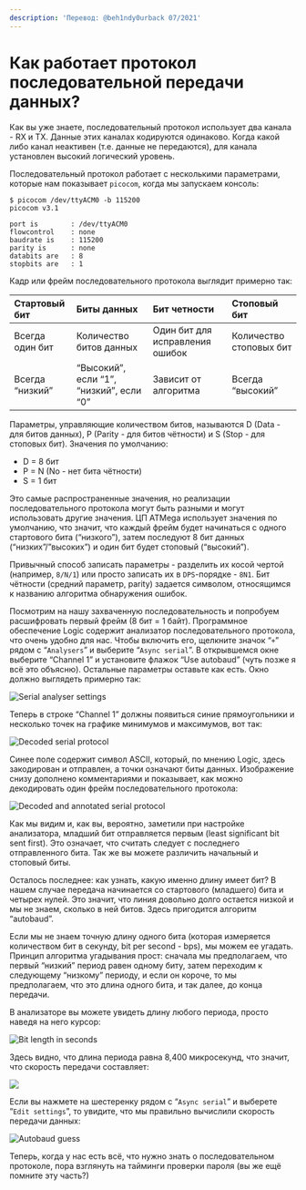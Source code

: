 ```yaml
---
description: 'Перевод: @beh1ndy0urback 07/2021'
---
```


# Как работает протокол последовательной передачи данных?

Как вы уже знаете, последовательный протокол использует два канала - RX и TX. Данные  этих каналах кодируются одинаково. Когда какой либо канал неактивен \(т.е. данные не передаются\), для канала установлен высокий логический уровень.

Последовательный протокол работает c несколькими параметрами, которые нам показывает `picocom`, когда мы запускаем консоль:

```text
$ picocom /dev/ttyACM0 -b 115200
picocom v3.1

port is        : /dev/ttyACM0
flowcontrol    : none
baudrate is    : 115200
parity is      : none
databits are   : 8
stopbits are   : 1
```

Кадр или фрейм последовательного протокола выглядит примерно так:

| **Стартовый бит** | **Биты данных** | **Бит четности** | **Стоповый бит** |
| :--- | :--- | :--- | :--- |
| Всегда один бит | Количество битов данных | Один бит для исправления ошибок | Количество стоповых бит |
| Всегда “низкий” | “Высокий”, если “1”, “низкий”, если “0”  | Зависит от алгоритма | Всегда “высокий” |

Параметры, управляющие количеством битов, называются D \(Data - для битов данных\), P \(Parity - для битов чётности\) и S \(Stop - для стоповых бит\). Значения по умолчанию:

* D = 8 бит
* P = N \(No - нет бита чётности\)
* S = 1 бит

Это самые распространенные значения, но реализации последовательного протокола могут быть разными и могут использовать другие значения. ЦП ATMega использует значения по умолчанию, что значит, что каждый фрейм будет начинаться с одного стартового бита \(“низкого”\), затем последуют 8 бит данных \(“низких”/”высоких”\) и один бит будет стоповый \(“высокий”\).

Привычный способ записать параметры - разделить их косой чертой \(например, `8/N/1`\) или просто записать их в `DPS`-порядке - `8N1`. Бит чётности \(средний параметр, parity\) задается символом, относящимся к названию алгоритма обнаружения ошибок.

Посмотрим на нашу захваченную последовательность и попробуем расшифровать первый фрейм \(8 бит = 1 байт\). Программное обеспечение Logic содержит анализатор последовательного протокола, что очень удобно для нас. Чтобы включить его, щелкните значок “`+`” рядом с “`Analysers`” и выберите “`Async serial`”. В открывшемся окне выберите “Channel 1” и установите флажок “Use autobaud” \(чуть позже я всё это объясню\). Остальные параметры оставьте как есть. Окно должно выглядеть примерно так: 

![Serial analyser settings](https://maldroid.github.io/hardware-hacking/assets/logic-screenshot-analyzer.png)

Теперь в строке “Channel 1” должны появиться синие прямоугольники и несколько точек на графике минимумов и максимумов, вот так:

![Decoded serial protocol](https://maldroid.github.io/hardware-hacking/assets/logic-screenshot-decoded-serial.png)

Синее поле содержит символ ASCII, который, по мнению Logic, здесь закодирован и отправлен, а точки означают биты данных. Изображение снизу дополнено комментариями и показывает, как можно декодировать один фрейм последовательного протокола:

![Decoded and annotated serial protocol](https://maldroid.github.io/hardware-hacking/assets/logic-screenshot-decoded-serial-annotated.png)

Как мы видим и, как вы, вероятно, заметили при настройке анализатора, младший бит отправляется первым \(least significant bit sent first\). Это означает, что считать следует с последнего отправленного бита. Так же вы можете различить начальный и стоповый биты.  

Осталось последнее: как узнать, какую именно длину имеет бит? В нашем случае передача начинается со стартового \(младшего\) бита и четырех нулей. Это значит, что линия довольно долго остается низкой и мы не знаем, сколько в ней битов. Здесь пригодится алгоритм “autobaud”.

Если мы не знаем точную длину одного бита \(которая измеряется количеством бит в секунду, bit per second - bps\), мы можем ее угадать. Принцип алгоритма угадывания прост: сначала мы предполагаем, что первый “низкий” период равен одному биту, затем переходим к следующему “низкому” периоду, и если он короче, то мы предполагаем, что это длина одного бита, и так далее, до конца передачи.

В анализаторе вы можете увидеть длину любого периода, просто наведя на него курсор:

![Bit length in seconds](https://maldroid.github.io/hardware-hacking/assets/logic-bit-length.png)

Здесь видно, что длина периода равна 8,400 микросекунд, что значит, что скорость передачи составляет:

![](https://render.githubusercontent.com/render/math?math=1/%20%288.4%20\mu%20s%29%20=%20119,047%20bps)

Если вы нажмете на шестеренку рядом с “`Async serial`” и выберете “`Edit settings`”, то увидите, что мы правильно вычислили скорость передачи данных:

![Autobaud guess](https://maldroid.github.io/hardware-hacking/assets/logic-analyser-autobaud.png)

Теперь, когда у нас есть всё, что нужно знать о последовательном протоколе, пора взглянуть на тайминги проверки пароля \(вы же ещё помните эту часть?\)

